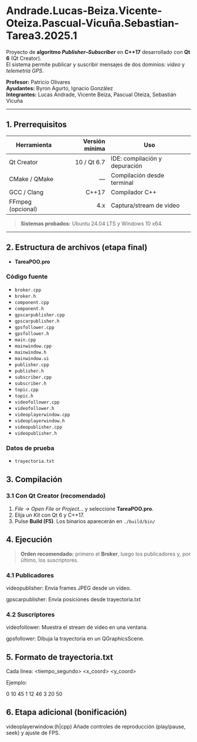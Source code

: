 # Andrade.Lucas-Beiza.Vicente-Oteiza.Pascual-Vicuña.Sebastian-Tarea3.2025.1

Proyecto de **algoritmo _Publisher–Subscriber_** en **C++17** desarrollado con **Qt 6** (Qt Creator).  
El sistema permite publicar y suscribir mensajes de dos dominios: *video* y *telemetría GPS*.

**Profesor:** Patricio Olivares  
**Ayudantes:** Byron Agurto, Ignacio González  
**Integrantes:** Lucas Andrade, Vicente Beiza, Pascual Oteiza, Sebastián Vicuña

---

## 1. Prerrequisitos

| Herramienta            | Versión mínima | Uso                           |
|------------------------|---------------:|-------------------------------|
| Qt Creator             | 10 / Qt 6.7    | IDE: compilación y depuración |
| CMake / QMake          | —              | Compilación desde terminal    |
| GCC / Clang            | C++17          | Compilador C++                |
| FFmpeg (opcional)      | 4.x            | Captura/stream de video       |

> **Sistemas probados:** Ubuntu 24.04 LTS y Windows 10 x64.

---

## 2. Estructura de archivos (etapa final)

- **TareaPOO.pro**

### Código fuente

- `broker.cpp`
- `broker.h`
- `component.cpp`
- `component.h`
- `gpscarpublisher.cpp`
- `gpscarpublisher.h`
- `gpsfollower.cpp`
- `gpsfollower.h`
- `main.cpp`
- `mainwindow.cpp`
- `mainwindow.h`
- `mainwindow.ui`
- `publisher.cpp`
- `publisher.h`
- `subscriber.cpp`
- `subscriber.h`
- `topic.cpp`
- `topic.h`
- `videofollower.cpp`
- `videofollower.h`
- `videoplayerwindow.cpp`
- `videoplayerwindow.h`
- `videopublisher.cpp`
- `videopublisher.h`

### Datos de prueba

- `trayectoria.txt`

## 3. Compilación

### 3.1 Con **Qt Creator** (recomendado)

1. *File → Open File or Project…* y seleccione **TareaPOO.pro**.  
2. Elija un *Kit* con Qt 6 y C++17.  
3. Pulse **Build (F5)**. Los binarios aparecerán en `./build/bin/`

## 4. Ejecución

> **Orden recomendado:** primero el **Broker**, luego los publicadores y, por último, los suscriptores.

### 4.1 Publicadores

videopublisher:
    Envía frames JPEG desde un vídeo.

gpscarpublisher:
    Envía posiciones desde trayectoria.txt

### 4.2 Suscriptores

videofollower:
    Muestra el stream de vídeo en una ventana.

gpsfollower:
    Dibuja la trayectoria en un QGraphicsScene.

## 5. Formato de trayectoria.txt

Cada línea:
<tiempo_segundo>  <x_coord>  <y_coord>

Ejemplo:

0   10   45
1   12   46
3   20   50

## 6. Etapa adicional (bonificación)

videoplayerwindow.(h|cpp)
    Añade controles de reproducción (play/pause, seek) y ajuste de FPS.
